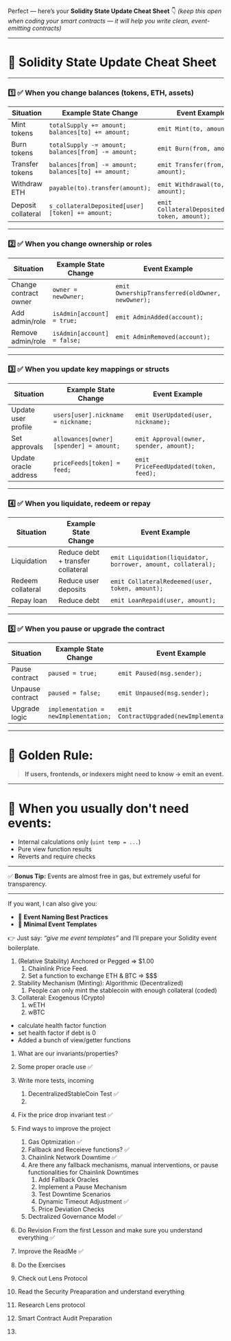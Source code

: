 Perfect — here’s your **Solidity State Update Cheat Sheet** 👇
*(keep this open when coding your smart contracts — it will help you write clean, event-emitting contracts)*

---

# 🧾 **Solidity State Update Cheat Sheet**

---

### 1️⃣ ✅ **When you change balances (tokens, ETH, assets)**

| Situation          | Example State Change                                | Event Example                                    |
| ------------------ | --------------------------------------------------- | ------------------------------------------------ |
| Mint tokens        | `totalSupply += amount; balances[to] += amount;`    | `emit Mint(to, amount);`                         |
| Burn tokens        | `totalSupply -= amount; balances[from] -= amount;`  | `emit Burn(from, amount);`                       |
| Transfer tokens    | `balances[from] -= amount; balances[to] += amount;` | `emit Transfer(from, to, amount);`               |
| Withdraw ETH       | `payable(to).transfer(amount);`                     | `emit Withdrawal(to, amount);`                   |
| Deposit collateral | `s_collateralDeposited[user][token] += amount;`     | `emit CollateralDeposited(user, token, amount);` |

---

### 2️⃣ ✅ **When you change ownership or roles**

| Situation             | Example State Change        | Event Example                                    |
| --------------------- | --------------------------- | ------------------------------------------------ |
| Change contract owner | `owner = newOwner;`         | `emit OwnershipTransferred(oldOwner, newOwner);` |
| Add admin/role        | `isAdmin[account] = true;`  | `emit AdminAdded(account);`                      |
| Remove admin/role     | `isAdmin[account] = false;` | `emit AdminRemoved(account);`                    |

---

### 3️⃣ ✅ **When you update key mappings or structs**

| Situation             | Example State Change                   | Event Example                            |
| --------------------- | -------------------------------------- | ---------------------------------------- |
| Update user profile   | `users[user].nickname = nickname;`     | `emit UserUpdated(user, nickname);`      |
| Set approvals         | `allowances[owner][spender] = amount;` | `emit Approval(owner, spender, amount);` |
| Update oracle address | `priceFeeds[token] = feed;`            | `emit PriceFeedUpdated(token, feed);`    |

---

### 4️⃣ ✅ **When you liquidate, redeem or repay**

| Situation         | Example State Change              | Event Example                                                 |
| ----------------- | --------------------------------- | ------------------------------------------------------------- |
| Liquidation       | Reduce debt + transfer collateral | `emit Liquidation(liquidator, borrower, amount, collateral);` |
| Redeem collateral | Reduce user deposits              | `emit CollateralRedeemed(user, token, amount);`               |
| Repay loan        | Reduce debt                       | `emit LoanRepaid(user, amount);`                              |

---

### 5️⃣ ✅ **When you pause or upgrade the contract**

| Situation        | Example State Change                  | Event Example                               |
| ---------------- | ------------------------------------- | ------------------------------------------- |
| Pause contract   | `paused = true;`                      | `emit Paused(msg.sender);`                  |
| Unpause contract | `paused = false;`                     | `emit Unpaused(msg.sender);`                |
| Upgrade logic    | `implementation = newImplementation;` | `emit ContractUpgraded(newImplementation);` |

---

# 🚀 **Golden Rule:**

> **If users, frontends, or indexers might need to know → emit an event.**

---

# 🚫 **When you usually don't need events:**

* Internal calculations only (`uint temp = ...`)
* Pure view function results
* Reverts and require checks

---

✅ **Bonus Tip:**
Events are almost free in gas, but extremely useful for transparency.

---

If you want, I can also give you:

* 🔧 **Event Naming Best Practices**
* 🔧 **Minimal Event Templates**

👉 Just say: *“give me event templates”* and I’ll prepare your Solidity event boilerplate.




1. (Relative Stability) Anchored or Pegged => $1.00
   1. Chainlink Price Feed.
   2. Set a function to exchange ETH & BTC => $$$
2. Stability Mechanism (Minting): Algorithmic (Decentralized)
   1. People can only mint the stablecoin with enough collateral (coded)
3. Collateral: Exogenous (Crypto)
    1. wETH
    2. wBTC

- calculate health factor function
- set health factor if debt is 0
- Added a bunch of view/getter functions

1. What are our invariants/properties?
   
1. Some proper oracle use ✅
2. Write more tests, incoming
   1. DecentralizedStableCoin Test ✅
   2. 
3. Fix the price drop invariant test ✅
4. Find ways to improve the project
   1. Gas Optmization ✅
   2. Fallback and Receieve functions? ✅
   3. Chainlink Network Downtime ✅
   4. Are there any fallback mechanisms, manual interventions, or pause functionalities for Chainlink Downtimes
      1. Add Fallback Oracles
      2. Implement a Pause Mechanism
      3. Test Downtime Scenarios
      4. Dynamic Timeout Adjustment ✅
      5. Price Deviation Checks
   5. Dectralized Governance Model ✅
5. Do Revision From the first Lesson and make sure you understand everything ✅
6. Improve the ReadMe ✅
7. Do the Exercises
8. Check out Lens Protocol
9. Read the Security Preaparation and understand everything
10. Research Lens protocol
11. Smart Contract Audit Preparation
12. 